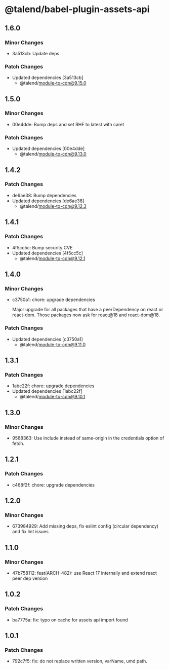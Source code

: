 # @talend/babel-plugin-assets-api

## 1.6.0

### Minor Changes

- 3a513cb: Update deps

### Patch Changes

- Updated dependencies [3a513cb]
  - @talend/module-to-cdn@9.15.0

## 1.5.0

### Minor Changes

- 00e4dde: Bump deps and set RHF to latest with caret

### Patch Changes

- Updated dependencies [00e4dde]
  - @talend/module-to-cdn@9.13.0

## 1.4.2

### Patch Changes

- de6ae38: Bump dependencies
- Updated dependencies [de6ae38]
  - @talend/module-to-cdn@9.12.3

## 1.4.1

### Patch Changes

- 4f5cc5c: Bump security CVE
- Updated dependencies [4f5cc5c]
  - @talend/module-to-cdn@9.12.1

## 1.4.0

### Minor Changes

- c3750a1: chore: upgrade dependencies

  Major upgrade for all packages that have a peerDependency on react or react-dom. Those packages now ask for react@18 and react-dom@18.

### Patch Changes

- Updated dependencies [c3750a1]
  - @talend/module-to-cdn@9.11.0

## 1.3.1

### Patch Changes

- 1abc22f: chore: upgrade dependencies
- Updated dependencies [1abc22f]
  - @talend/module-to-cdn@9.10.1

## 1.3.0

### Minor Changes

- 9568363: Use include instead of same-origin in the credentials option of fetch.

## 1.2.1

### Patch Changes

- c468f2f: chore: upgrade dependencies

## 1.2.0

### Minor Changes

- 673984929: Add missing deps, fix eslint config (circular dependency) and fix lint issues

## 1.1.0

### Minor Changes

- 47b758112: feat(ARCH-482): use React 17 internally and extend react peer dep version

## 1.0.2

### Patch Changes

- ba7775a: fix: typo on cache for assets api import found

## 1.0.1

### Patch Changes

- 792c7f5: fix: do not replace written version, varName, umd path.
